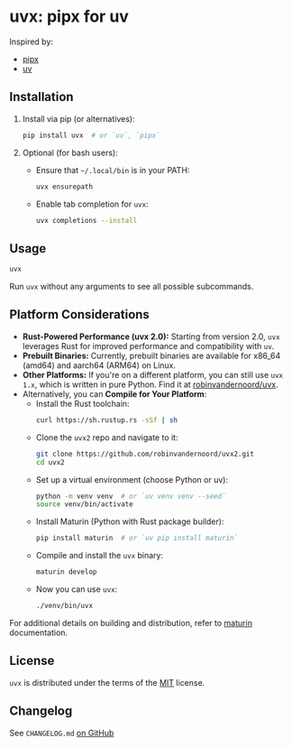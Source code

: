 # uvx: pipx for uv

Inspired by:

- [pipx](https://github.com/pypa/pipx)
- [uv](https://github.com/astral-sh/uv)

## Installation

1. Install via pip (or alternatives):
    ```bash
    pip install uvx  # or `uv`, `pipx`
    ```

2. Optional (for bash users):
    - Ensure that `~/.local/bin` is in your PATH:
        ```bash
        uvx ensurepath
        ```
    - Enable tab completion for `uvx`:
        ```bash
        uvx completions --install
        ```

## Usage

```bash
uvx
```

Run `uvx` without any arguments to see all possible subcommands.

## Platform Considerations

- **Rust-Powered Performance (uvx 2.0):** Starting from version 2.0, `uvx` leverages Rust for improved performance and
  compatibility with `uv`.
- **Prebuilt Binaries:** Currently, prebuilt binaries are available for x86_64 (amd64) and aarch64 (ARM64) on Linux.
- **Other Platforms:** If you're on a different platform, you can still use `uvx 1.x`, which is written in pure Python.
  Find it at [robinvandernoord/uvx](https://github.com/robinvandernoord/uvx).
- Alternatively, you can **Compile for Your Platform**:
    - Install the Rust toolchain:
        ```bash
        curl https://sh.rustup.rs -sSf | sh
        ```
    - Clone the `uvx2` repo and navigate to it:
        ```bash
        git clone https://github.com/robinvandernoord/uvx2.git
        cd uvx2
        ```
    - Set up a virtual environment (choose Python or uv):
        ```bash
        python -m venv venv  # or `uv venv venv --seed`
        source venv/bin/activate
        ```
    - Install Maturin (Python with Rust package builder):
        ```bash
        pip install maturin  # or `uv pip install maturin`
        ```
    - Compile and install the `uvx` binary:
        ```bash
        maturin develop
        ```
    - Now you can use `uvx`:
        ```bash
        ./venv/bin/uvx
        ```

For additional details on building and distribution, refer to [maturin](https://www.maturin.rs/distribution)
documentation.

## License

`uvx` is distributed under the terms of the [MIT](https://spdx.org/licenses/MIT.html) license.

## Changelog

See `CHANGELOG.md` [on GitHub](https://github.com/robinvandernoord/uvx2/blob/master/CHANGELOG.md)
